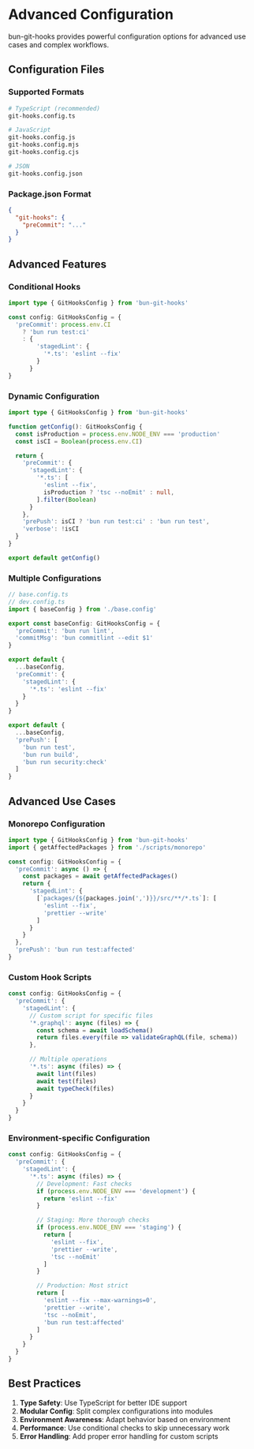 # Advanced Configuration

bun-git-hooks provides powerful configuration options for advanced use cases and complex workflows.

## Configuration Files

### Supported Formats

```bash
# TypeScript (recommended)
git-hooks.config.ts

# JavaScript
git-hooks.config.js
git-hooks.config.mjs
git-hooks.config.cjs

# JSON
git-hooks.config.json
```

### Package.json Format

```json
{
  "git-hooks": {
    "preCommit": "..."
  }
}
```

## Advanced Features

### Conditional Hooks

```ts
import type { GitHooksConfig } from 'bun-git-hooks'

const config: GitHooksConfig = {
  'preCommit': process.env.CI
    ? 'bun run test:ci'
    : {
        'stagedLint': {
          '*.ts': 'eslint --fix'
        }
      }
}
```

### Dynamic Configuration

```ts
import type { GitHooksConfig } from 'bun-git-hooks'

function getConfig(): GitHooksConfig {
  const isProduction = process.env.NODE_ENV === 'production'
  const isCI = Boolean(process.env.CI)

  return {
    'preCommit': {
      'stagedLint': {
        '*.ts': [
          'eslint --fix',
          isProduction ? 'tsc --noEmit' : null,
        ].filter(Boolean)
      }
    },
    'prePush': isCI ? 'bun run test:ci' : 'bun run test',
    'verbose': !isCI
  }
}

export default getConfig()
```

### Multiple Configurations

```ts
// base.config.ts
// dev.config.ts
import { baseConfig } from './base.config'

export const baseConfig: GitHooksConfig = {
  'preCommit': 'bun run lint',
  'commitMsg': 'bun commitlint --edit $1'
}

export default {
  ...baseConfig,
  'preCommit': {
    'stagedLint': {
      '*.ts': 'eslint --fix'
    }
  }
}

export default {
  ...baseConfig,
  'prePush': [
    'bun run test',
    'bun run build',
    'bun run security:check'
  ]
}
```

## Advanced Use Cases

### Monorepo Configuration

```ts
import type { GitHooksConfig } from 'bun-git-hooks'
import { getAffectedPackages } from './scripts/monorepo'

const config: GitHooksConfig = {
  'preCommit': async () => {
    const packages = await getAffectedPackages()
    return {
      'stagedLint': {
        [`packages/{${packages.join(',')}}/src/**/*.ts`]: [
          'eslint --fix',
          'prettier --write'
        ]
      }
    }
  },
  'prePush': 'bun run test:affected'
}
```

### Custom Hook Scripts

```ts
const config: GitHooksConfig = {
  'preCommit': {
    'stagedLint': {
      // Custom script for specific files
      '*.graphql': async (files) => {
        const schema = await loadSchema()
        return files.every(file => validateGraphQL(file, schema))
      },

      // Multiple operations
      '*.ts': async (files) => {
        await lint(files)
        await test(files)
        await typeCheck(files)
      }
    }
  }
}
```

### Environment-specific Configuration

```ts
const config: GitHooksConfig = {
  'preCommit': {
    'stagedLint': {
      '*.ts': async (files) => {
        // Development: Fast checks
        if (process.env.NODE_ENV === 'development') {
          return 'eslint --fix'
        }

        // Staging: More thorough checks
        if (process.env.NODE_ENV === 'staging') {
          return [
            'eslint --fix',
            'prettier --write',
            'tsc --noEmit'
          ]
        }

        // Production: Most strict
        return [
          'eslint --fix --max-warnings=0',
          'prettier --write',
          'tsc --noEmit',
          'bun run test:affected'
        ]
      }
    }
  }
}
```

## Best Practices

1. **Type Safety**: Use TypeScript for better IDE support
2. **Modular Config**: Split complex configurations into modules
3. **Environment Awareness**: Adapt behavior based on environment
4. **Performance**: Use conditional checks to skip unnecessary work
5. **Error Handling**: Add proper error handling for custom scripts
